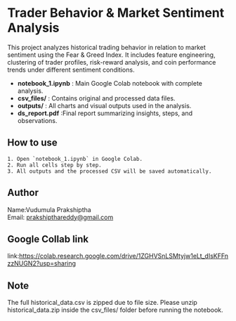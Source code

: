 # Trader Behavior & Market Sentiment Analysis
This project analyzes historical trading behavior in relation to market sentiment using the Fear & Greed Index. It includes feature engineering, clustering of trader profiles, risk-reward analysis, and coin performance trends under different sentiment conditions.
- **notebook_1.ipynb** : Main Google Colab notebook with complete analysis.
- **csv_files/** : Contains original and processed data files.
- **outputs/** : All charts and visual outputs used in the analysis.
- **ds_report.pdf** :Final report summarizing insights, steps, and observations.
## How to use
    1. Open `notebook_1.ipynb` in Google Colab.
    2. Run all cells step by step.
    3. All outputs and the processed CSV will be saved automatically.
## Author
Name:Vudumula Prakshiptha  
Email: prakshipthareddy@gmail.com
## Google Collab link
link:https://colab.research.google.com/drive/1ZGHVSnLSMtyjw1eLt_dIsKFFnzzNUGN2?usp=sharing
## Note
The full historical_data.csv is zipped due to file size.
Please unzip historical_data.zip inside the csv_files/ folder before running the notebook.

